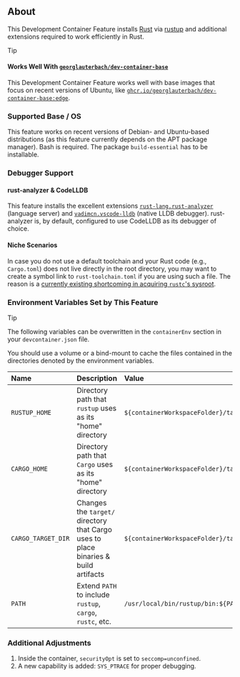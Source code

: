 
## About

This Development Container Feature installs [Rust](https://www.rust-lang.org/) via [rustup](https://www.rust-lang.org/tools/install) and additional extensions required to work efficiently in Rust.

> [!TIP]
>
> #### Works Well With [`georglauterbach/dev-container-base`](https://github.com/georglauterbach/dev-container-base)
>
> This Development Container Feature works well with base images that focus on recent versions of Ubuntu, like [`ghcr.io/georglauterbach/dev-container-base:edge`](https://github.com/georglauterbach/dev-container-base/pkgs/container/dev-container-base).

### Supported Base / OS

This feature works on recent versions of Debian- and Ubuntu-based distributions (as this feature currently depends on the APT package manager). Bash is required. The package `build-essential` has to be installable.

### Debugger Support

#### rust-analyzer & CodeLLDB

This feature installs the excellent extensions [`rust-lang.rust-analyzer`](https://marketplace.visualstudio.com/items?itemName=rust-lang.rust-analyzer) (language server) and [`vadimcn.vscode-lldb`](https://marketplace.visualstudio.com/items?itemName=vadimcn.vscode-lldb) (native LLDB debugger). rust-analyzer is, by default, configured to use CodeLLDB as its debugger of choice. 

#### Niche Scenarios

In case you do not use a default toolchain and your Rust code (e.g., `Cargo.toml`) does not live directly in the root directory, you may want to create a symbol link to `rust-toolchain.toml` if you are using such a file. The reason is a [currently existing shortcoming in acquiring `rustc`'s sysroot](https://github.com/vadimcn/codelldb/issues/1156).

### Environment Variables Set by This Feature

> [!TIP]
>
> The following variables can be overwritten in the `containerEnv` section in your `devcontainer.json` file.
>
> You should use a volume or a bind-mount to cache the files contained in the directories denoted by the environment variables.

| Name                    | Description                                                                         | Value                                             |
| :---------------------- | :---------------------------------------------------------------------------------- | :------------------------------------------------ |
| `RUSTUP_HOME`           | Directory path that `rustup` uses as its "home" directory                           | `${containerWorkspaceFolder}/target/rustup_home`  |
| `CARGO_HOME`            | Directory path that `Cargo` uses as its "home" directory                            | `${containerWorkspaceFolder}/target/cargo_home`   |
| `CARGO_TARGET_DIR`      | Changes the `target/` directory that Cargo uses to place binaries & build artifacts | `${containerWorkspaceFolder}/target/cargo_target` |
| `PATH`                  | Extend `PATH` to include `rustup`, `cargo`, `rustc`, etc.                           | `/usr/local/bin/rustup/bin:${PATH}`               |

### Additional Adjustments

1. Inside the container, `securityOpt` is set to `seccomp=unconfined`.
2. A new capability is added: `SYS_PTRACE` for proper debugging.
